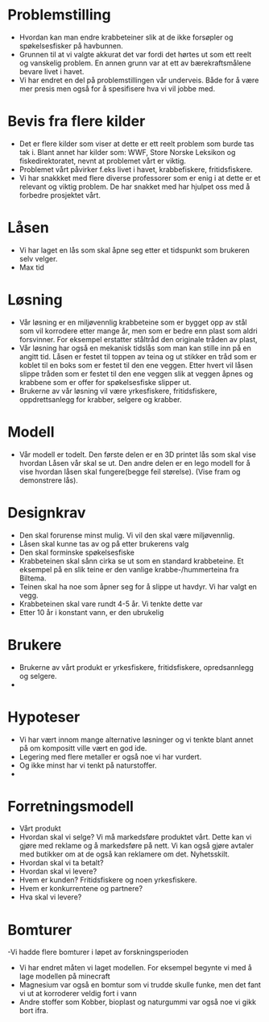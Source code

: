 # Problemstilling
- Hvordan kan man endre krabbeteiner slik at de ikke forsøpler og spøkelsesfisker på havbunnen. 
- Grunnen til at vi valgte akkurat det var fordi det hørtes ut som ett reelt og vanskelig problem. En annen grunn var at ett av bærekraftsmålene bevare livet i havet.
- Vi har endret en del på problemstillingen vår underveis. Både for å være mer presis men også for å spesifisere hva vi vil jobbe med. 

# Bevis fra flere kilder
- Det er flere kilder som viser at dette er ett reelt problem som burde tas tak i. Blant annet har kilder som: WWF, Store Norske Leksikon og fiskedirektoratet, nevnt at problemet vårt er viktig.
- Problemet vårt påvirker f.eks livet i havet, krabbefiskere, fritidsfiskere.
- Vi har snakkket med flere diverse professorer som er enig i at dette er et relevant og viktig problem. De har snakket med har hjulpet oss med å forbedre prosjektet vårt. 

# Låsen 
- Vi har laget en lås som skal åpne seg etter et tidspunkt som brukeren selv velger. 
- Max tid 

# Løsning
- Vår løsning er en miljøvennlig krabbeteine som er bygget opp av stål som vil korrodere etter mange år, men som er bedre enn plast som aldri forsvinner. For eksempel erstatter ståltråd den originale tråden av plast,
- Vår løsning har også en mekanisk tidslås som man kan stille inn på en angitt tid. Låsen er festet til toppen av teina og ut stikker en tråd som er koblet til en boks som er festet til den ene veggen. Etter hvert vil låsen slippe tråden som er festet til den ene veggen slik at veggen åpnes og krabbene som er offer for spøkelsesfiske slipper ut.
- Brukerne av vår løsning vil være yrkesfiskere, fritidsfiskere, oppdrettsanlegg for krabber, selgere og krabber.

# Modell
- Vår modell er todelt. Den første delen er en 3D printet lås som skal vise hvordan Låsen vår skal se ut. Den andre delen er en lego modell for å vise hvordan låsen skal fungere(begge feil størelse). (Vise fram og demonstrere lås).

# Designkrav
- Den skal forurense minst mulig. Vi vil den skal være miljøvennlig. 
- Låsen skal kunne tas av og på etter brukerens valg
- Den skal forminske spøkelsesfiske
- Krabbeteinen skal sånn cirka se ut som en standard krabbeteine. Et eksempel på en slik teine er den vanlige krabbe-/hummerteina fra Biltema. 
- Teinen skal ha noe som åpner seg for å slippe ut havdyr. Vi har valgt en vegg.
- Krabbeteinen skal vare rundt 4-5 år. Vi tenkte dette var 
- Etter 10 år i konstant vann, er den ubrukelig

 # Brukere
- Brukerne av vårt produkt er yrkesfiskere, fritidsfiskere, opredsannlegg og selgere.
- 
# Hypoteser
- Vi har vært innom mange alternative løsninger og vi tenkte blant annet på om kompositt ville vært en god ide.
- Legering med flere metaller er også noe vi har vurdert.
- Og ikke minst har vi tenkt på naturstoffer.
- 

# Forretningsmodell
- Vårt produkt
- Hvordan skal vi selge? Vi må markedsføre produktet vårt. Dette kan vi gjøre med reklame og å markedsføre på nett. Vi kan også gjøre avtaler med butikker om at de også kan reklamere om det. Nyhetsskilt.
- Hvordan skal vi ta betalt? 
- Hvordan skal vi levere?
- Hvem er kunden? Fritidsfiskere og noen yrkesfiskere. 
- Hvem er konkurrentene og partnere?
- Hva skal vi levere? 

# Bomturer
-Vi hadde flere bomturer i løpet av forskningsperioden
- Vi har endret måten vi laget modellen. For eksempel begynte vi med å lage modellen på minecraft
- Magnesium var også en bomtur som vi trudde skulle funke, men det fant vi ut at korroderer veldig fort i vann
- Andre stoffer som Kobber, bioplast og naturgummi var også noe vi gikk bort ifra. 

